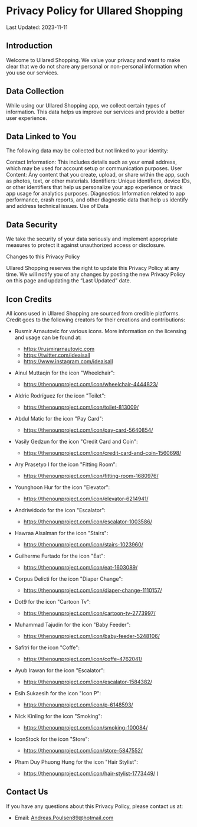 # Privacy Policy for Ullared Shopping

Last Updated: 2023-11-11

## Introduction

Welcome to Ullared Shopping. We value your privacy and want to make clear that we do not share any personal or non-personal information when you use our services.

## Data Collection

While using our Ullared Shopping app, we collect certain types of information. This data helps us improve our services and provide a better user experience.

## Data Linked to You

The following data may be collected but not linked to your identity:

Contact Information: This includes details such as your email address, which may be used for account setup or communication purposes.
User Content: Any content that you create, upload, or share within the app, such as photos, text, or other materials.
Identifiers: Unique identifiers, device IDs, or other identifiers that help us personalize your app experience or track app usage for analytics purposes.
Diagnostics: Information related to app performance, crash reports, and other diagnostic data that help us identify and address technical issues.
Use of Data

## Data Security

We take the security of your data seriously and implement appropriate measures to protect it against unauthorized access or disclosure.

Changes to this Privacy Policy

Ullared Shopping reserves the right to update this Privacy Policy at any time. We will notify you of any changes by posting the new Privacy Policy on this page and updating the “Last Updated” date.

## Icon Credits

All icons used in Ullared Shopping are sourced from credible platforms. Credit goes to the following creators for their creations and contributions:

- Rusmir Arnautovic for various icons. More information on the licensing and usage can be found at:
    - https://rusmirarnautovic.com
    - https://twitter.com/ideaisall
    - https://www.instagram.com/ideaisall

- Ainul Muttaqin for the icon "Wheelchair":
    - https://thenounproject.com/icon/wheelchair-4444823/

- Aldric Rodríguez for the icon "Toilet":
    - https://thenounproject.com/icon/toilet-813009/

- Abdul Matic for the icon "Pay Card":
    - https://thenounproject.com/icon/pay-card-5640854/

- Vasily Gedzun for the icon "Credit Card and Coin":
    - https://thenounproject.com/icon/credit-card-and-coin-1560698/

- Ary Prasetyo I for the icon "Fitting Room":
    - https://thenounproject.com/icon/fitting-room-1680976/

- Younghoon Hur for the icon "Elevator":
    - https://thenounproject.com/icon/elevator-6214941/

- Andriwidodo for the icon "Escalator":
    - https://thenounproject.com/icon/escalator-1003586/

- Hawraa Alsalman for the icon "Stairs":
    - https://thenounproject.com/icon/stairs-1023960/

- Guilherme Furtado for the icon "Eat":
    - https://thenounproject.com/icon/eat-1603089/

- Corpus Delicti for the icon "Diaper Change":
    - https://thenounproject.com/icon/diaper-change-1110157/
    
- Dot9 for the icon "Cartoon Tv":
    - https://thenounproject.com/icon/cartoon-tv-2773997/

- Muhammad Tajudin for the icon "Baby Feeder":
    - https://thenounproject.com/icon/baby-feeder-5248106/

- Safitri for the icon "Coffe":
    - https://thenounproject.com/icon/coffe-4762041/

- Ayub Irawan for the icon "Escalator":
    - https://thenounproject.com/icon/escalator-1584382/

- Esih Sukaesih for the icon "Icon P":
    - https://thenounproject.com/icon/p-6148593/

- Nick Kinling for the icon "Smoking":
    - https://thenounproject.com/icon/smoking-100084/

- IconStock for the icon "Store":
    - https://thenounproject.com/icon/store-5847552/

- Pham Duy Phuong Hung for the icon "Hair Stylist":
    - https://thenounproject.com/icon/hair-stylist-1773449/
)


## Contact Us

If you have any questions about this Privacy Policy, please contact us at:

- Email: Andreas.Poulsen89@hotmail.com
